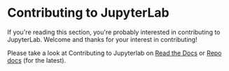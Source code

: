 # Contributing to JupyterLab

If you're reading this section, you're probably interested in contributing to
JupyterLab. Welcome and thanks for your interest in contributing!

Please take a look at Contributing to Jupyterlab on
[Read the Docs](https://jupyterlab.readthedocs.io/en/3.5.x/developer/contributing.html) or
[Repo docs](docs/source/developer/contributing.rst) (for the latest).
